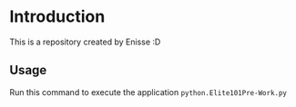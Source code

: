 # Introduction
This is a repository created by Enisse :D

## Usage
Run this command to execute the application
`python.Elite101Pre-Work.py`
